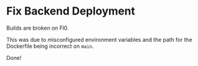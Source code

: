 # Fix Backend Deployment

Builds are broken on Fl0.

This was due to misconfigured environment variables and the path for the
Dockerfile being incorrect on `main`.

Done!
